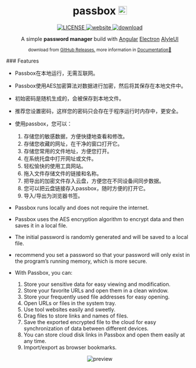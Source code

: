 <h1 align="center">
  <span>passbox</span>
  <img src="https://zzk13180.github.io/passbox/favicon.svg" alt='favicon' width='23'/>
</h1>

<p align="center">
  <a href="LICENSE">
    <img src="https://zzk13180.github.io/passbox/license-MIT-informational.svg" alt="LICENSE">
  </a>
  <a href="https://zzk13180.github.io/passbox">
    <img src="https://zzk13180.github.io/passbox/website-up-brightgreen.svg" alt="website">
  </a>
  <a href="https://github.com/zzk13180/passbox/releases">
    <img src="https://zzk13180.github.io/passbox/v1.svg" alt="download">
  </a>
<p>

<p align="center">A simple <b>password manager</b> build with <a href="https://angular.io/" target="_blank">Angular</a> <a href="https://electronjs.org/" target="_blank">Electron</a> <a href="https://alyle.io/" target="_blank">AlyleUI</a></p>

<p align="center">
  <sub>
    download from
    <a href="https://github.com/zzk13180/passbox/releases" target="_blank">GitHub Releases.</a>
  </sub>
  <sub>
    more information in
    <a href="https://zzk13180.github.io/passbox" target="_blank">Documentation🚀</a>
  </sub>
</p>
### Features

- Passbox在本地运行，无需互联网。  
- Passbox使用AES加密算法对数据进行加密，然后将其保存在本地文件中。  
- 初始密码是随机生成的，会被保存到本地文件。  
- 推荐您设置密码，这样您的密码只会存在于程序运行时内存中，更安全。  
- 使用passbox，您可以：  
   1. 存储您的敏感数据，方便快捷地查看和修改。  
   1. 存储您收藏的网址，在干净的窗口打开它。  
   1. 存储您常用的文件地址，方便您打开。  
   1. 在系统托盘中打开网址或文件。  
   1. 轻松愉快的使用工具网站。  
   1. 拖入文件存储文件的链接和名称。  
   1. 把导出的加密文件存入云盘，方便您在不同设备间同步数据。  
   1. 您可以把云盘链接存入passbox，随时方便的打开它。  
   1. 导入/导出为浏览器书签。  

- Passbox runs locally and does not require the internet.  
- Passbox uses the AES encryption algorithm to encrypt data and then saves it in a local file.  
- The initial password is randomly generated and will be saved to a local file.  
- recommend you set a password so that your password will only exist in the program’s running memory, which is more secure.  
- With Passbox, you can:  
   1. Store your sensitive data for easy viewing and modification.  
   1. Store your favorite URLs and open them in a clean window.  
   1. Store your frequently used file addresses for easy opening.  
   1. Open URLs or files in the system tray.  
   1. Use tool websites easily and sweetly.  
   1. Drag files to store links and names of files.  
   1. Save the exported encrypted file to the cloud for easy synchronization of data between different devices.  
   1. You can store cloud disk links in Passbox and open them easily at any time.  
   1. Import/export as browser bookmarks.  

<p align='center'>
  <img src="https://zzk13180.github.io/passbox/preview.png" alt='preview'>
</p>
